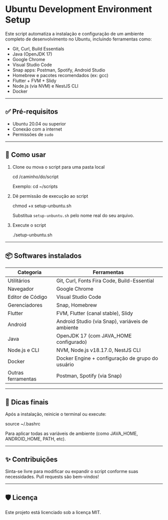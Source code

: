 # Ubuntu Development Environment Setup

Este script automatiza a instalação e configuração de um ambiente completo de desenvolvimento no Ubuntu, incluindo ferramentas como:

- Git, Curl, Build Essentials
- Java (OpenJDK 17)
- Google Chrome
- Visual Studio Code
- Snap apps: Postman, Spotify, Android Studio
- Homebrew e pacotes recomendados (ex: gcc)
- Flutter + FVM + Slidy
- Node.js (via NVM) e NestJS CLI
- Docker

---

## ✅ Pré-requisitos

- Ubuntu 20.04 ou superior
- Conexão com a internet
- Permissões de `sudo`

---

## 🚀 Como usar

1. Clone ou mova o script para uma pasta local

   cd /caminho/do/script

   Exemplo:
   cd ~/scripts

2. Dê permissão de execução ao script

   chmod +x setup-unbuntu.sh

   Substitua `setup-unbuntu.sh` pelo nome real do seu arquivo.

3. Execute o script

   ./setup-unbuntu.sh

---

## 📦 Softwares instalados

| Categoria          | Ferramentas                                      |
| ------------------ | ------------------------------------------------ |
| Utilitários        | Git, Curl, Fonts Fira Code, Build-Essential      |
| Navegador          | Google Chrome                                    |
| Editor de Código   | Visual Studio Code                               |
| Gerenciadores      | Snap, Homebrew                                   |
| Flutter            | FVM, Flutter (canal stable), Slidy               |
| Android            | Android Studio (via Snap), variáveis de ambiente |
| Java               | OpenJDK 17 (com JAVA_HOME configurado)           |
| Node.js e CLI      | NVM, Node.js v18.17.0, NestJS CLI                |
| Docker             | Docker Engine + configuração de grupo do usuário |
| Outras ferramentas | Postman, Spotify (via Snap)                      |

---

## 🧠 Dicas finais

Após a instalação, reinicie o terminal ou execute:

source ~/.bashrc

Para aplicar todas as variáveis de ambiente (como JAVA_HOME, ANDROID_HOME, PATH, etc).

---

## ✨ Contribuições

Sinta-se livre para modificar ou expandir o script conforme suas necessidades. Pull requests são bem-vindos!

---

## 🛡️ Licença

Este projeto está licenciado sob a licença MIT.

